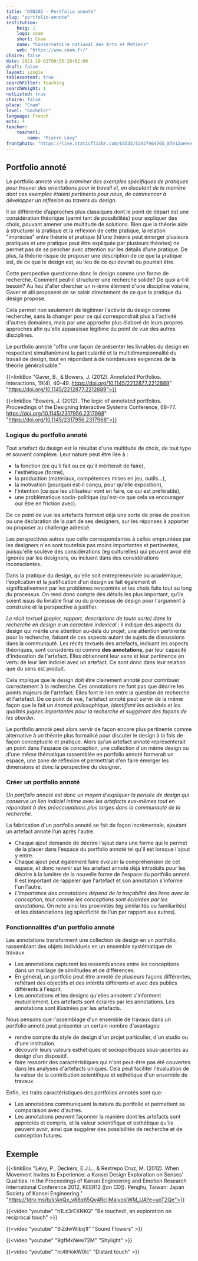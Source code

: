 ```yaml
---
title: "DSN202 · Portfolio annoté"
slug: "portfolio-annote"
institution:
    heig: 1
    logo: cnam
    short: Cnam
    name: "Conservatoire national des Arts et Métiers"
    web: "https://www.cnam.fr/"
chaire: false
date: 2021-10-01T00:55:28+02:00
draft: false
layout: single
tablecontent: true
searchFilter: Teaching
searchWeight: 1
notListed: true
chaire: false
place: "Cnam"
level: "bachelor"
language: French
ects: 4
teacher:
    teacher1:
        name: "Pierre Lévy"
frontphoto: "https://live.staticflickr.com/65535/52427464765_8fe12aeeee_h.jpg"
---
```


## Portfolio annoté
Le portfolio annoté vise à *examiner des exemples spécifiques de pratiques pour trouver des orientations pour le travail et, en discutant de la manière dont ces exemples étaient pertinents pour nous, de commencer à développer un  réflexion au travers du design*.

Il se différentie d’approches plus classiques dont le point de départ est une considération théorique (parmi tant de possibilités) pour expliquer des choix, pouvant amener une multitude de solutions. Bien que la théorie aide à structurer la pratique et la reflexion de cette pratique, la relation "imprécise" entre théorie et pratique (d'une théorie peut émerger plusieurs pratiques et une pratique peut être expliquée par plusieurs théories) ne permet pas de se pencher avec attention sur les détails d'une pratique.
De plus, la théorie risque de proposer une description de ce que la pratique est, de ce que le design est, au lieu de ce qui devrait ou pourrait être.

Cette perspective questionne donc le design comme une forme de recherche. Comment peut-il structurer une recherche solide? De quoi a-t-il besoin? Au lieu d'aller chercher un n-ième élément d'une discipline voisine, Gaver et alii proposent de se saisir directement de ce que la pratique du design propose.

Cela permet non seulement de légitimer l'activité du design comme recherche, sans la changer pour ce qui correspondrait plus à l'activité d'autres domaines, mais par une approche plus élaboré de leurs propres approches afin qu'elle apparaisse légitime du point de vue des autres disciplines.

Le portfolio annoté "offre une façon de présenter les livrables du design en respectant simultanément la particularité et la multidimensionnalité du travail de design, tout en répondant à de nombreuses exigences de la théorie généralisable."

{{<linkBox "Gaver, B., & Bowers, J. (2012). Annotated Portfolios. Interactions, 19(4), 40–49. https://doi.org/10.1145/2212877.2212889" "https://doi.org/10.1145/2212877.2212889">}}

{{<linkBox "Bowers, J. (2012). The logic of annotated portfolios. Proceedings of the Designing Interactive Systems Conference, 68–77. https://doi.org/10.1145/2317956.2317968" "https://doi.org/10.1145/2317956.2317968">}}

### Logique du portfolio annoté

Tout artefact du design est le résultat d'une multitude de choix, de tout type et souvent complexe. Leur nature peut être liée à :

- la fonction (ce qu'il fait ou ce qu'il mériterait de faire),
- l'esthétique (forme),
- la production (matériaux, compétences mises en jeu, outils...),
- la motivation (pourquoi est-il conçu, pour qu'elle exposition),
- l'intention (ce que les utilisateur vont en faire, ce qui est préférable),
- une problématique socio-politique (qu'est-ce que cela va encourager our être en friction avec).

De ce point de vue les artefacts forment déjà une sorte de prise de position ou une déclaration de la part de ses designers, sur les réponses à apporter ou proposer au challenge adressé.

Les perspectives autres que celle correspondantes à celles empruntées par les designers n'en sont toutefois pas moins importantes et pertinentes, puisqu'elle soulève des considérations (eg culturelles) qui peuvent avoir été ignorée par les designers, ou incluent dans des considérations inconscientes.

Dans la pratique du design, qu'elle soit entrepreneuriale ou académique, l'explication et la justification d'un design se fait également et significativement par les problèmes rencontrés et les choix faits tout au long du processus. On rend donc compte des détails les plus important, qu’ils soient  issus du livrable final ou du processus de design pour l'argument à construire et la perspective à justifier. 

*Le récit textuel (papier, rapport, descriptions de toute sorte) dans la recherche en design a un caractère indexical* : il indique des aspects du design qui mérite une attention au-delà du projet, une attention pertinente pour la recherche, faisant de ces aspects autant de sujets de discussions dans la communauté. Les récits textuels des artefacts, incluant les aspects théoriques, sont considérés ici comme **des annotations,** par leur capacité d'indexation de l'artefact. Elles obtiennent leur sens et leur pertinence en vertu de leur  lien indiciel avec un artefact. Ce sont donc dans leur relation que du sens est produit.

Cela implique que le design doit être clairement annoté pour contribuer correctement à la recherche. Ces annotations ne font pas que décrire les points majeurs de l'artefact. Elles font le lien entre la question de recherche et l'artefact. De ce point de vue, l'artefact annoté peut servir de la même façon que le fait un *énoncé philosophique, identifiant les activités et les qualités jugées importantes pour la recherche et suggérant des façons de les aborder.*

Le portfolio annoté peut alors servir de façon encore plus pertinente comme alternative à un théorie plus formalisé pour discuter le design à la fois de façon conceptuelle et pratique. Alors qu'un artefact annoté représenterait un point dans l'espace de conception, une collection d'un même design ou d'une même thématique rassemblée en portfolio annoté formerait un espace, une zone de réflexion et permettrait d'en faire émerger les dimensions et donc la perspective du designer.

### Créer un portfolio annoté

*Un portfolio annoté est donc un moyen d'expliquer la pensée de design qui conserve un lien indiciel intime avec les artefacts eux-mêmes tout en répondant à des préoccupations plus larges dans la communauté de la recherche.*

La fabrication d'un portfolio annoté se fait de façon incrémentale, ajoutant un artefact annoté l'un après l'autre.

- Chaque ajout demande de décrire l'ajout dans une forme qui le permet de la placer dans l'espace du portfolio annoté tel qu'il est lorsque l'ajout y entre.
- Chaque ajout peut également faire évoluer la compréhension de cet espace, et donc revenir sur les artefact annoté déjà introduits pour les décrire à la lumière de la nouvelle forme de l'espace du portfolio annoté. Il est important de rappeler que l'artefact et son annotation s'informe l'un l'autre.
- *L'importance des annotations dépend de la traçabilité des liens avec la conception, tout comme les conceptions sont éclairées par les annotations.* On note ainsi les proximités (eg similarités ou familiarités) et les distanciations (eg spécificité de l'un par rapport aux autres).

### Fonctionnalités d'un portfolio annoté

Les annotations transforment une collection de design en un portfolio, rassemblant des objets individuels en un ensemble systématique de travaux.

- Les annotations capturent les ressemblances entre les conceptions dans un maillage de similitudes et de différences.
- En général, un portfolio peut être annoté de plusieurs façons différentes, reflétant des objectifs et des intérêts différents et avec des publics différents à l'esprit.
- Les annotations et les designs qu'elles annotent s'informent mutuellement. Les artefacts sont éclairés par les annotations. Les annotations sont illustrées par les artefacts.

Nous pensons que l'assemblage d'un ensemble de travaux dans un portfolio annoté peut présenter un certain nombre d'avantages:

- rendre compte du style de design d'un projet particulier, d'un studio ou d'une institution.
- découvrir leurs valeurs esthétiques et sociopolitiques sous-jacentes au design d’un dispositif.
- faire ressortir des caractéristiques qui n'ont peut-être pas été couvertes dans les analyses d'artefacts uniques. Cela peut faciliter l'évaluation de la valeur de la contribution scientifique et esthétique d'un ensemble de travaux.

Enfin, les traits caractéristiques des portfolios annotés sont que:

- Les annotations communiquent la nature du portfolio et permettent sa comparaison avec d'autres.
- Les annotations peuvent façonner la manière dont les artefacts sont appréciés et compris, et la valeur scientifique et esthétique qu'ils peuvent avoir, ainsi que suggérer des possibilités de recherche et de conception futures.

## Exemple

{{<linkBox "Lévy, P., Deckers, E.J.L., & Restrepo Cruz, M. (2012). When Movement Invites to Experience: a Kansei Design Exploration on Senses' Qualities. In the Proceedings of Kansei Engineering and Emotion Research International Conference 2012, KEER12 ([on CD]). Penghu, Taiwan: Japan Society of Kansei Engineering." "https://1drv.ms/b/s!AnQx_v88q65Qv4RcIjMajvoslWM_UA?e=uoT2Qe">}}

{{<video "youtube" "h1Lz3rEXNKQ" "Be touched!, an exploration on reciprocal touch" >}}

{{<video "youtube" "8iZdwWibq1I" "Sound Flowers" >}}

{{<video "youtube" "9gfMxNew72M" "Shylight" >}}

{{<video "youtube" "rc4tHokW0lc" "Distant touch" >}}
